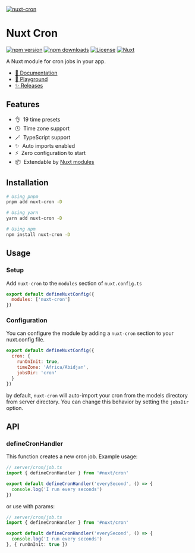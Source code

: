 [![nuxt-cron](https://raw.githubusercontent.com/hywax/nuxt-cron/main/docs/public/cover.jpg)](https://nuxt-cron.hywax.space)

# Nuxt Cron

[![npm version][npm-version-src]][npm-version-href]
[![npm downloads][npm-downloads-src]][npm-downloads-href]
[![License][license-src]][license-href]
[![Nuxt][nuxt-src]][nuxt-href]

A Nuxt module for cron jobs in your app.

- [📖 Documentation](https://nuxt-cron.hywax.space)
- [🏀 Playground](https://nuxt-cron.hywax.space/playground)
- [✨ Releases](https://github.com/hywax/nuxt-cron/releases)

## Features

- 👌&nbsp; 19 time presets
- 🕔️&nbsp; Time zone support
- 🪄️&nbsp; TypeScript support
- ✨&nbsp; Auto imports enabled
- ⚡&nbsp; Zero configuration to start
- 📦&nbsp; Extendable by [Nuxt modules](https://nuxt.com/modules)

## Installation

```bash
# Using pnpm
pnpm add nuxt-cron -D

# Using yarn
yarn add nuxt-cron -D

# Using npm
npm install nuxt-cron -D
```

## Usage

### Setup

Add `nuxt-cron` to the `modules` section of `nuxt.config.ts`

```js
export default defineNuxtConfig({
  modules: ['nuxt-cron']
})
```

### Configuration

You can configure the module by adding a `nuxt-cron` section to your nuxt.config file.

```js
export default defineNuxtConfig({
  cron: {
    runOnInit: true,
    timeZone: 'Africa/Abidjan',
    jobsDir: 'cron'
  }
})
```

by default, `nuxt-cron` will auto-import your cron from the models directory from server directory. You can change this behavior by setting the `jobsDir` option.

## API

### defineCronHandler

This function creates a new cron job. Example usage:

```ts
// server/cron/job.ts
import { defineCronHandler } from '#nuxt/cron'

export default defineCronHandler('everySecond', () => {
  console.log('I run every seconds')
})
```

or use with params:

```ts
// server/cron/job.ts
import { defineCronHandler } from '#nuxt/cron'

export default defineCronHandler('everySecond', () => {
  console.log('I run every seconds')
}, { runOnInit: true })
```

<!-- Badges -->

[npm-version-src]: https://img.shields.io/npm/v/nuxt-cron/latest.svg?style=flat&colorA=18181B&colorB=28CF8D
[npm-version-href]: https://npmjs.com/package/nuxt-cron
[npm-downloads-src]: https://img.shields.io/npm/dm/nuxt-cron.svg?style=flat&colorA=18181B&colorB=28CF8D
[npm-downloads-href]: https://npmjs.com/package/nuxt-cron
[license-src]: https://img.shields.io/npm/l/nuxt-cron.svg?style=flat&colorA=18181B&colorB=28CF8D
[license-href]: https://npmjs.com/package/nuxt-cron
[nuxt-src]: https://img.shields.io/badge/Nuxt-18181B?logo=nuxt.js
[nuxt-href]: https://nuxt.com
